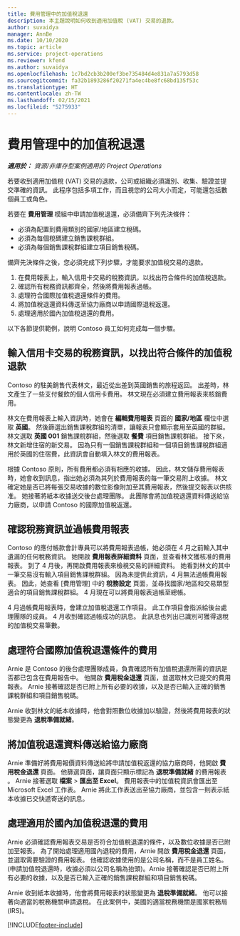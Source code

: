 ```yaml
---
title: 費用管理中的加值稅退還
description: 本主題說明如何收到適用加值稅 (VAT) 交易的退款。
author: suvaidya
manager: AnnBe
ms.date: 10/10/2020
ms.topic: article
ms.service: project-operations
ms.reviewer: kfend
ms.author: suvaidya
ms.openlocfilehash: 1c7bd2cb3b200ef3be735484d4e831a7a5793d58
ms.sourcegitcommit: fa32b1893286f20271fa4ec4be8fc68bd135f53c
ms.translationtype: HT
ms.contentlocale: zh-TW
ms.lasthandoff: 02/15/2021
ms.locfileid: "5275933"
---
```

# <a name="vat-recovery-in-expense-management"></a>費用管理中的加值稅退還

_**適用於：** 資源/非庫存型案例適用的 Project Operations_

若要收到適用加值稅 (VAT) 交易的退款，公司或組織必須識別、收集、驗證並提交準確的資訊。 此程序包括多項工作，而且視您的公司大小而定，可能還包括數個員工或角色。

若要在 **費用管理** 模組中申請加值稅退還，必須備齊下列先決條件：

- 必須為配置到費用類別的國家/地區建立稅碼。
- 必須為每個稅碼建立銷售課稅群組。
- 必須為每個銷售課稅群組建立項目銷售稅碼。

備齊先決條件之後，您必須完成下列步驟，才能要求加值稅交易的退款。

1. 在費用報表上，輸入信用卡交易的稅務資訊，以找出符合條件的加值稅退款。
2. 確認所有稅務資訊都齊全，然後將費用報表過帳。
3. 處理符合國際加值稅退還條件的費用。
4. 將加值稅退還資料傳送至協力廠商以申請國際退稅返還。
5. 處理適用於國內加值稅退還的費用。

以下各節提供範例，說明 Contoso 員工如何完成每一個步驟。

## <a name="enter-tax-information-about-credit-card-transactions-to-identify-eligible-vat-refunds"></a>輸入信用卡交易的稅務資訊，以找出符合條件的加值稅退款

Contoso 的駐美銷售代表林文，最近從出差到英國銷售的旅程返回。 出差時，林文產生了一些支付餐飲的個人信用卡費用。 林文現在必須建立費用報表來核銷費用。

林文在費用報表上輸入資訊時，她會在 **編輯費用報表** 頁面的 **國家/地區** 欄位中選取 **英國**。 然後篩選出銷售課稅群組的清單，讓報表只會顯示套用至英國的群組。 林文選取 **英國 001** 銷售課稅群組，然後選取 **餐費** 項目銷售課稅群組。 接下來，林文新增住宿的新交易。 因為只有一個銷售課稅群組和一個項目銷售課稅群組適用於英國的住宿費，此資訊會自動填入林文的費用報表。

根據 Contoso 原則，所有費用都必須有相應的收據。 因此，林文儲存費用報表時，她會收到訊息，指出她必須為其列於費用報表的每一筆交易附上收據。 林文確定她是否已將每張交易收據的數位影像附加至其費用報表，然後提交報表以供核准。 她接著將紙本收據送交後台處理團隊。 此團隊會將加值稅退還資料傳送給協力廠商，以申請 Contoso 的國際加值稅返還。

## <a name="verify-tax-information-and-post-an-expense-report"></a>確認稅務資訊並過帳費用報表

Contoso 的應付帳款會計專員可以將費用報表過帳，她必須在 4 月之前輸入其中遺漏的任何稅務資訊。 她開啟 **費用報表詳細資料** 頁面，並查看林文獲核准的費用報表。 到了 4 月後，再開啟費用報表來檢視交易的詳細資料。 她看到林文的其中一筆交易沒有輸入項目銷售課稅群組。 因為未提供此資訊，4 月無法過帳費用報表。 因此，她查看 [費用管理] 中的 **稅務設定** 頁面，並尋找國家/地區和交易類型適合的項目銷售課稅群組。 4 月現在可以將費用報表過帳至總帳。

4 月過帳費用報表時，會建立加值稅退還工作項目。 此工作項目會指派給後台處理團隊的成員。 4 月收到確認過帳成功的訊息。 此訊息也列出已識別可獲得退稅的加值稅交易筆數。

## <a name="process-expenses-that-are-eligible-for-international-vat-recovery"></a>處理符合國際加值稅退還條件的費用

Arnie 是 Contoso 的後台處理團隊成員，負責確認所有加值稅退還所需的資訊是否都已包含在費用報告中。 他開啟 **費用稅金退還** 頁面，並選取林文已提交的費用報表。 Arnie 接著確認是否已附上所有必要的收據，以及是否已輸入正確的銷售課稅群組和項目銷售稅碼。

Arnie 收到林文的紙本收據時，他會對照數位收據加以驗證，然後將費用報表的狀態變更為 **退稅準備就緒**。

## <a name="send-vat-recovery-data-to-the-third-party-vendor"></a>將加值稅退還資料傳送給協力廠商

Arnie 準備好將費用報價資料傳送給將申請加值稅返還的協力廠商時，他開啟 **費用稅金退還** 頁面。 他篩選頁面，讓頁面只顯示標記為 **退稅準備就緒** 的費用報表 。 Arnie 接著選取 **檔案** &gt; **匯出至 Excel**。 費用報表中的加值稅資訊會匯出至 Microsoft Excel 工作表。 Arnie 將此工作表送出至協力廠商，並包含一則表示紙本收據已交快遞寄送的訊息。

## <a name="process-expenses-for-domestic-vat-recovery"></a>處理適用於國內加值稅退還的費用

Arnie 必須確認費用報表交易是否符合加值稅退還的條件，以及數位收據是否已附加至報表。 為了開始處理適用國內退稅的費用，Arnie 開啟 **費用稅金退還** 頁面，並選取需要驗證的費用報表。 他確認收據使用的是公司名稱，而不是員工姓名。 (申請加值稅退還時，收據必須以公司名稱為抬頭)。Arnie 接著確認是否已附上所有必要的收據，以及是否已輸入正確的銷售課稅群組和項目銷售稅碼。

Arnie 收到紙本收據時，他會將費用報表的狀態變更為 **退稅準備就緒**。 他可以接著向適當的稅務機關申請退稅。 在此案例中，美國的適當稅務機關是國家稅務局 (IRS)。


[!INCLUDE[footer-include](../includes/footer-banner.md)]